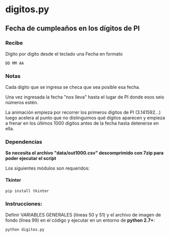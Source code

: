 # digitos.py

## Fecha de cumpleaños en los dígitos de PI

### Recibe

Dígito por dígito desde el teclado una Fecha en formato

    DD MM AA

### Notas

Cada dígito que se ingresa se checa que sea posible esa fecha.

Una vez ingresada la fecha "nos lleva" hasta el lugar de PI donde esos seis números estén.

La animación empieza por recorrer los primeros dígitos de PI (3.141592...) luego acelera al punto que no distinguimos qué dígitos aparecen y empieza a frenar en los últimos 1000 dígitos antes de la fecha hasta detenerse en ella.

### Dependencias

**Se necesita el archivo "data/out1000.csv" descomprimido con 7zip para poder ejecutar el script**

Los siguientes módulos son requeridos:

#### Tkinter

    pip install tkinter

### Instrucciones:

Definir VARIABLES GENERALES (líneas 50 y 51) y el archivo de imagen de fondo (línea 99) en el código y ejecutar en un entorno de **python 2.7+**:

    python digitos.py
